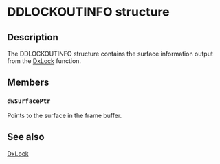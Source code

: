 # DDLOCKOUTINFO structure

## Description

The DDLOCKOUTINFO structure contains the surface information output from the [DxLock](https://learn.microsoft.com/windows/desktop/api/dxmini/nc-dxmini-pdx_lock) function.

## Members

### `dwSurfacePtr`

Points to the surface in the frame buffer.

## See also

[DxLock](https://learn.microsoft.com/windows/desktop/api/dxmini/nc-dxmini-pdx_lock)